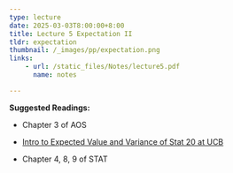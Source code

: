 ```yaml
---
type: lecture
date: 2025-03-03T8:00:00+8:00
title: Lecture 5 Expectation II
tldr: expectation
thumbnail: /_images/pp/expectation.png
links: 
    - url: /static_files/Notes/lecture5.pdf
      name: notes

---
```

**Suggested Readings:**

- Chapter 3 of AOS

- [Intro to Expected Value and Variance of Stat 20 at UCB](https://stat20.berkeley.edu/fall-2024/3-generalization/05-ev-se/notes.html)

- Chapter 4, 8, 9 of STAT


